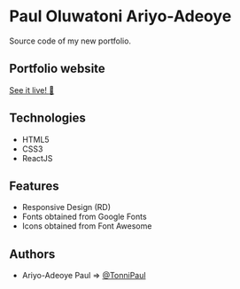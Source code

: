 
# Paul Oluwatoni Ariyo-Adeoye 
Source code of my new portfolio.

## Portfolio website

[See it live! :rocket:](https://tonnipaul.vercel.app/#contact) 

## Technologies
* HTML5
* CSS3
* ReactJS

## Features
* Responsive Design (RD)
* Fonts obtained from Google Fonts
* Icons obtained from Font Awesome 

## Authors

- Ariyo-Adeoye Paul => [@TonniPaul](https://www.github.com/tonnipaul)



